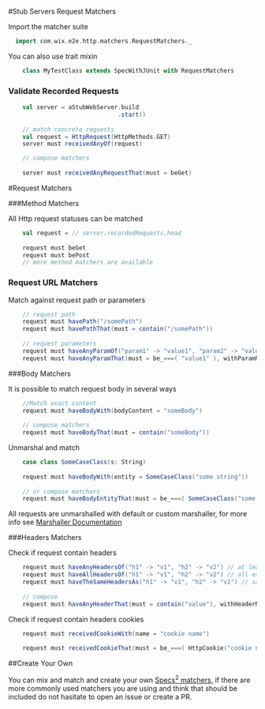 #Stub Servers Request Matchers

 
Import the matcher suite

```scala
  import com.wix.e2e.http.matchers.RequestMatchers._

```

You can also use trait mixin

```scala
    class MyTestClass extends SpecWithJUnit with RequestMatchers     
```
 
### Validate Recorded Requests
 
```scala
    val server = aStubWebServer.build
                               .start()
  
    // match concrete requests                          
    val request = HttpRequest(HttpMethods.GET)                               
    server must receivedAnyOf(request)

    // compose matchers
    
    server must receivedAnyRequestThat(must = beGet)
``` 

#Request Matchers

###Method Matchers

All Http request statuses can be matched

```scala
    val request = // server.recordedRequests.head
    
    request must beGet
    request must bePost
    // more method matchers are available
```

### Request URL Matchers

Match against request path or parameters
```scala
    // request path
    request must havePath("/somePath")
    request must havePathThat(must = contain("/somePath"))
     
    // request parameters 
    request must haveAnyParamOf("param1" -> "value1", "param2" -> "value2")
    request must haveAnyParamThat(must = be_===( "value1" ), withParamName = "param1")
```



###Body Matchers

It is possible to match request body in several ways
```scala
    //Match exact content
    request must haveBodyWith(bodyContent = "someBody")
    
    // compose matchers
    request must haveBodyThat(must = contain("someBody"))
```

Unmarshal and match

```scala
    case class SomeCaseClass(s: String)
    
    request must haveBodyWith(entity = SomeCaseClass("some string"))
     
    // or compose matchers 
    request must haveBodyEntityThat(must = be_===( SomeCaseClass("some string") ))
```

All requests are unmarshalled with default or custom marshaller, for more info see [Marshaller Documentation](./MARSHALLER.md)


###Headers Matchers

Check if request contain headers

```scala
    request must haveAnyHeadersOf("h1" -> "v1", "h2" -> "v2") // at least one is found 
    request must haveAllHeadersOf("h1" -> "v1", "h2" -> "v2") // all exists on request 
    request must haveTheSameHeadersAs("h1" -> "v1", "h2" -> "v2") // same list of headers (no more, no less)
     
    // compose
    request must haveAnyHeaderThat(must = contain("value"), withHeaderName = "header" ) 

```

Check if request contain headers cookies
```scala
    request must receivedCookieWith(name = "cookie name")
    
    request must receivedCookieThat(must = be_===( HttpCookie("cookie name", "cookie value") ))

```

##Create Your Own

You can mix and match and create your own [Specs<sup>2</sup> matchers](http://etorreborre.github.io/specs2/), if there are more commonly used matchers you are using and think that should be included do not hasitate to open an issue or create a PR.

